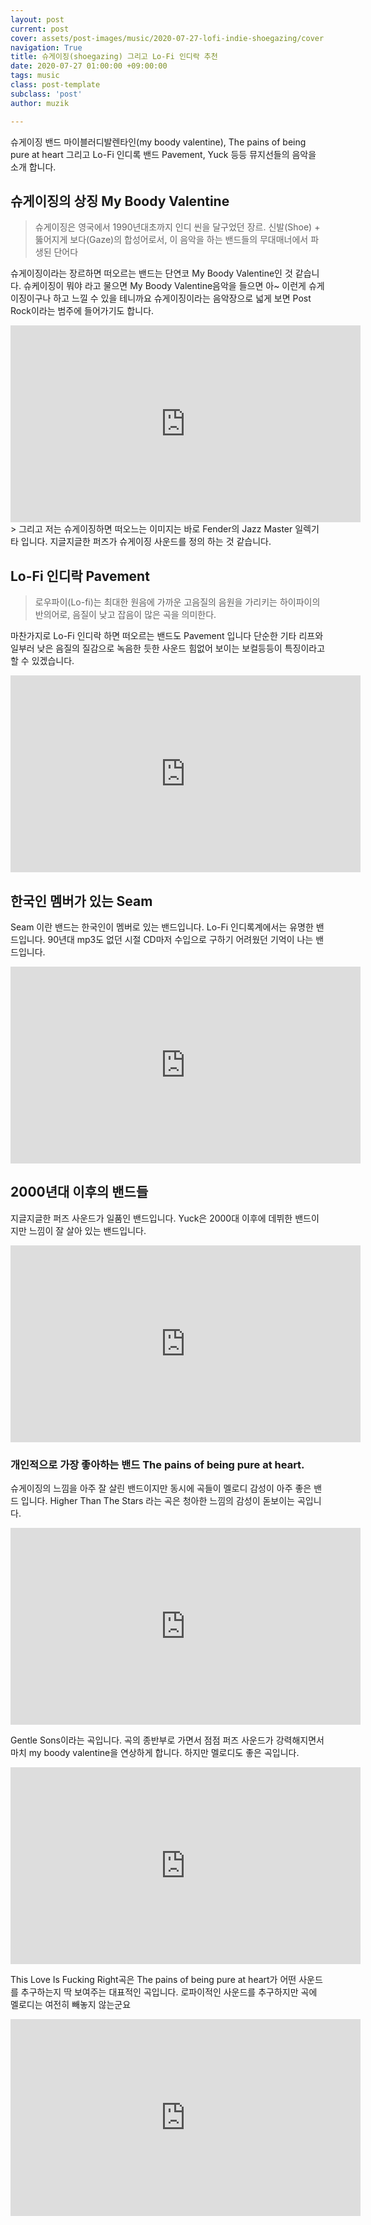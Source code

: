 ```yaml
---
layout: post
current: post
cover: assets/post-images/music/2020-07-27-lofi-indie-shoegazing/cover.jpg
navigation: True
title: 슈게이징(shoegazing) 그리고 Lo-Fi 인디락 추천
date: 2020-07-27 01:00:00 +09:00:00
tags: music
class: post-template
subclass: 'post'
author: muzik

---
```


슈게이징 밴드 마이블러디발렌타인(my boody valentine), The pains of being pure at heart 그리고 Lo-Fi 인디록 밴드
Pavement, Yuck 등등 뮤지선들의 음악을 소개 합니다.

## 슈게이징의 상징 My Boody Valentine
> 슈게이징은 영국에서 1990년대초까지 인디 씬을 달구었던 장르. 신발(Shoe) + 뚫어지게 보다(Gaze)의 합성어로서, 이 음악을 하는 밴드들의 무대매너에서 파생된 단어다

슈게이징이라는 장르하면 떠오르는 밴드는 단연코 My Boody Valentine인 것 같습니다. 슈케이징이 뭐야 라고 물으면 My Boody Valentine음악을
들으면 아~ 이런게 슈게이징이구나 하고 느낄 수 있을 테니까요 슈게이징이라는 음악장으로 넓게 보면 Post Rock이라는 범주에 들어가기도 합니다.
<div class="youtube">
    <iframe width="560" height="315" src="https://www.youtube.com/embed/Dq76B2sDpFA" frameborder="0" allow="accelerometer; autoplay; encrypted-media; gyroscope; picture-in-picture" allowfullscreen></iframe>
</div>
> 그리고 저는 슈게이징하면 떠오느는 이미지는 바로 Fender의 Jazz Master 일렉기타 입니다. 지글지글한 퍼즈가 슈게이징 사운드를 정의 하는 것 같습니다.

## Lo-Fi 인디락 Pavement
> 로우파이(Lo-fi)는 최대한 원음에 가까운 고음질의 음원을 가리키는 하이파이의 반의어로, 음질이 낮고 잡음이 많은 곡을 의미한다.  

마찬가지로 Lo-Fi 인디락 하면 떠오르는 밴드도 Pavement 입니다 단순한 기타 리프와 일부러 낮은 음질의 질감으로 녹음한 듯한 사운드 힘없어 보이는
보컬등등이 특징이라고 할 수 있겠습니다. 
<div class="youtube">
    <iframe width="560" height="315" src="https://www.youtube.com/embed/QTTgpTeb0Z8" frameborder="0" allow="accelerometer; autoplay; encrypted-media; gyroscope; picture-in-picture" allowfullscreen></iframe>
</div>

## 한국인 멤버가 있는 Seam
Seam 이란 밴드는 한국인이 멤버로 있는 밴드입니다. Lo-Fi 인디록계에서는 유명한 밴드입니다. 90년대 mp3도 없던 시절 CD마저 수입으로 구하기 어려웠던 기억이 나는 밴드입니다.
<div class="youtube">
    <iframe width="560" height="315" src="https://www.youtube.com/embed/Kt59SP1zIvA" frameborder="0" allow="accelerometer; autoplay; encrypted-media; gyroscope; picture-in-picture" allowfullscreen></iframe>
</div>

## 2000년대 이후의 밴드들
지글지글한 퍼즈 사운드가 일품인 밴드입니다. Yuck은 2000대 이후에 데뷔한 밴드이지만 느낌이 잘 살아 있는 밴드입니다.
<div class="youtube">
    <iframe width="560" height="315" src="https://www.youtube.com/embed/eoUvWiko27A" frameborder="0" allow="accelerometer; autoplay; encrypted-media; gyroscope; picture-in-picture" allowfullscreen></iframe>
</div>

### 개인적으로 가장 좋아하는 밴드 The pains of being pure at heart.
슈게이징의 느낌을 아주 잘 살린 밴드이지만 동시에 곡들이 멜로디 감성이 아주 좋은 밴드 입니다. Higher Than The Stars 라는 곡은 청아한 느낌의 감성이 돋보이는 곡입니다.
<div class="youtube">
    <iframe width="560" height="315" src="https://www.youtube.com/embed/I4yhyNgr0jo" frameborder="0" allow="accelerometer; autoplay; encrypted-media; gyroscope; picture-in-picture" allowfullscreen></iframe>
</div>

Gentle Sons이라는 곡입니다. 곡의 종반부로 가면서 점점 퍼즈 사운드가 강력해지면서 마치 my boody valentine을 연상하게 합니다.
하지만 멜로디도 좋은 곡입니다.
<div class="youtube">
<iframe width="560" height="315" src="https://www.youtube.com/embed/IBRiKAWYPpg" frameborder="0" allow="accelerometer; autoplay; encrypted-media; gyroscope; picture-in-picture" allowfullscreen></iframe>
</div>

This Love Is Fucking Right곡은 The pains of being pure at heart가 어떤 사운드를 추구하는지 딱 보여주는 대표적인 곡입니다.
로파이적인 사운드를 추구하지만 곡에 멜로디는 여전히 빼놓지 않는군요
<div class="youtube">
<iframe width="560" height="315" src="https://www.youtube.com/embed/NypJm7mQLGw" frameborder="0" allow="accelerometer; autoplay; encrypted-media; gyroscope; picture-in-picture" allowfullscreen></iframe>
</div>


